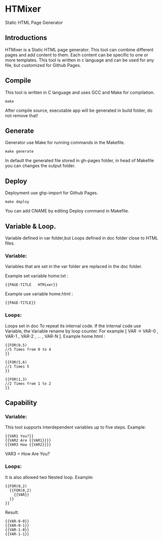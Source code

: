 # HTMixer
Static HTML Page Generator
## Introductions
HTMixer is a Static HTML page generator. This tool can combine different pages and add content to them. Each content can be specific to one or more templates. This tool is written in c language and can be used for any file, but customized for Github Pages. 
## Compile
This tool is written in C language and uses GCC and Make for compilation.
```
make
```
After compile source, executable app will be generated in build folder, do not remove that!
## Generate
Generator use Make for running commands in the Makefile. 
```
make generate
```
In default the generated file stored in gh-pages folder, in head of Makefile you can changes the output folder.
## Deploy
Deployment use ghp-import for Github Pages.
```
make deploy
```
You can add CNAME by editing Deploy command in Makefile.

## Variable & Loop.
Variable defined in var folder,but Loops defined in doc folder close to HTML files.
### Variable:
Variables that are set in the var folder are replaced in the doc folder.

Example set variable home.txt : 
```
{{PAGE-TITLE   HTMixer}} 
```
Example use variable home.html : 
```
{{PAGE-TITLE}} 
```
### Loops:

Loops set in doc To repeat its internal code.
If the internal code use Variable, the Variable rename by loop counter.
For example [ VAR -> VAR-0 , VAR-1 , VAR-2 , ... , VAR-N ].
Example home.html : 
 ```
{{FOR(0,5)
//5 Times from 0 to 4
}}

{{FOR(5,6)
//1 Times 5
}}

{{FOR(1,3)
//2 Times from 1 to 2
}}
 ```
## Capability
### Variable:
This tool supports interdependent variables up to five steps.
Example:
```
{{VAR1 You?}}
{{VAR2 Are {{VAR1}}}}
{{VAR3 How {{VAR2}}}}
```
VAR3 = How Are You?

### Loops:
It is also allowed two Nested loop.
Example:
```
{{FOR(0,2)
  {{FOR(0,2)
    {{VAR}}
  }}
}}
```
Result:
```
{{VAR-0-0}}
{{VAR-0-1}}
{{VAR-1-0}}
{{VAR-1-1}}
```
